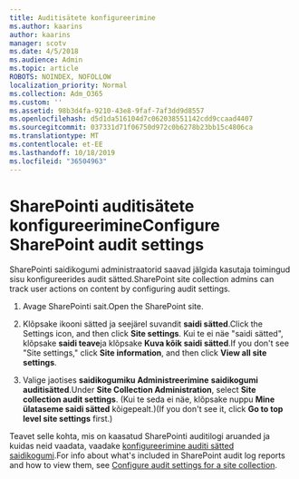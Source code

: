 ```yaml
---
title: Auditisätete konfigureerimine
ms.author: kaarins
author: kaarins
manager: scotv
ms.date: 4/5/2018
ms.audience: Admin
ms.topic: article
ROBOTS: NOINDEX, NOFOLLOW
localization_priority: Normal
ms.collection: Adm_O365
ms.custom: ''
ms.assetid: 98b3d4fa-9210-43e8-9faf-7af3dd9d8557
ms.openlocfilehash: d5d1da516104d7c062038551142cdd9ccaad4407
ms.sourcegitcommit: 037331d71f06750d972c0b6278b23bb15c4806ca
ms.translationtype: MT
ms.contentlocale: et-EE
ms.lasthandoff: 10/18/2019
ms.locfileid: "36504963"
---
```

# <a name="configure-sharepoint-audit-settings"></a><span data-ttu-id="4428a-102">SharePointi auditisätete konfigureerimine</span><span class="sxs-lookup"><span data-stu-id="4428a-102">Configure SharePoint audit settings</span></span>

<span data-ttu-id="4428a-103">SharePointi saidikogumi administraatorid saavad jälgida kasutaja toimingud sisu konfigureerides audit sätted.</span><span class="sxs-lookup"><span data-stu-id="4428a-103">SharePoint site collection admins can track user actions on content by configuring audit settings.</span></span>
  
1. <span data-ttu-id="4428a-104">Avage SharePointi sait.</span><span class="sxs-lookup"><span data-stu-id="4428a-104">Open the SharePoint site.</span></span>
    
2. <span data-ttu-id="4428a-105">Klõpsake ikooni sätted ja seejärel suvandit **saidi sätted**.</span><span class="sxs-lookup"><span data-stu-id="4428a-105">Click the Settings icon, and then click **Site settings**.</span></span> <span data-ttu-id="4428a-106">Kui te ei näe "saidi sätted", klõpsake **saidi teave**ja klõpsake **Kuva kõik saidi sätted**.</span><span class="sxs-lookup"><span data-stu-id="4428a-106">If you don't see "Site settings," click **Site information**, and then click **View all site settings**.</span></span>
    
3. <span data-ttu-id="4428a-107">Valige jaotises **saidikogumiku Administreerimine** **saidikogumi auditisätted**.</span><span class="sxs-lookup"><span data-stu-id="4428a-107">Under **Site Collection Administration**, select **Site collection audit settings**.</span></span> <span data-ttu-id="4428a-108">(Kui te seda ei näe, klõpsake nuppu **Mine ülataseme saidi sätted** kõigepealt.)</span><span class="sxs-lookup"><span data-stu-id="4428a-108">(If you don't see it, click **Go to top level site settings** first.)</span></span> 
    
<span data-ttu-id="4428a-109">Teavet selle kohta, mis on kaasatud SharePointi auditilogi aruanded ja kuidas neid vaadata, vaadake [konfigureerimine auditi sätted saidikogumi](https://go.microsoft.com/fwlink/?linkid=404050).</span><span class="sxs-lookup"><span data-stu-id="4428a-109">For info about what's included in SharePoint audit log reports and how to view them, see [Configure audit settings for a site collection](https://go.microsoft.com/fwlink/?linkid=404050).</span></span>
  


